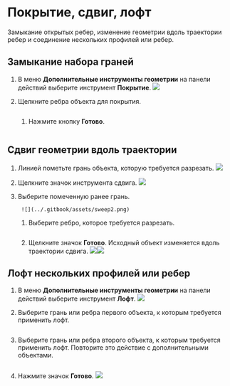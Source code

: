 # Покрытие, сдвиг, лофт

Замыкание открытых ребер, изменение геометрии вдоль траектории ребер и соединение нескольких профилей или ребер.

## Замыкание набора граней

1. В меню **Дополнительные инструменты геометрии** на панели действий выберите инструмент **Покрытие**. ![](<../.gitbook/assets/cover-tool (1).png>)
2.  Щелкните ребра объекта для покрытия.

    <img src="../.gitbook/assets/cover_tool1.png" alt="" data-size="original">

    1.  Нажмите кнопку **Готово**.

        <img src="../.gitbook/assets/guid-e23d787e-5f90-4de1-b690-03306f0cb4b2-low (1) (1) (2).png" alt="" data-size="original"><img src="../.gitbook/assets/cover-finish.PNG" alt="" data-size="original">

## Сдвиг геометрии вдоль траектории

1. Линией пометьте грань объекта, которую требуется разрезать. ![](../.gitbook/assets/sweep.png)
2. Щелкните значок инструмента сдвига. ![](<../.gitbook/assets/cheep-tool (1).png>)
3.  Выберите помеченную ранее грань.

    ```
     ![](../.gitbook/assets/sweep2.png) 
    ```

    1.  Выберите ребро, которое требуется разрезать.

        <img src="../.gitbook/assets/sweep3.png" alt="" data-size="original">
    2. Щелкните значок **Готово**. Исходный объект изменяется вдоль траектории сдвига. ![](../.gitbook/assets/sweep4.png)![](<../.gitbook/assets/guid-e23d787e-5f90-4de1-b690-03306f0cb4b2-low (1) (1) (1).png>)

## Лофт нескольких профилей или ребер

1. В меню **Дополнительные инструменты геометрии** на панели действий выберите инструмент **Лофт**. ![](<../.gitbook/assets/loft-tool (1).png>)
2.  Выберите грань или ребра первого объекта, к которым требуется применить лофт.

    <img src="../.gitbook/assets/loft1.png" alt="" data-size="original">
3.  Выберите грань или ребра второго объекта, к которым требуется применить лофт. Повторите это действие с дополнительными объектами.

    <img src="../.gitbook/assets/loft2.png" alt="" data-size="original">
4.  Нажмите значок **Готово**. ![](<../.gitbook/assets/guid-e23d787e-5f90-4de1-b690-03306f0cb4b2-low (1) (1) (2) (1).png>)

    <img src="../.gitbook/assets/loft3.png" alt="" data-size="original">
